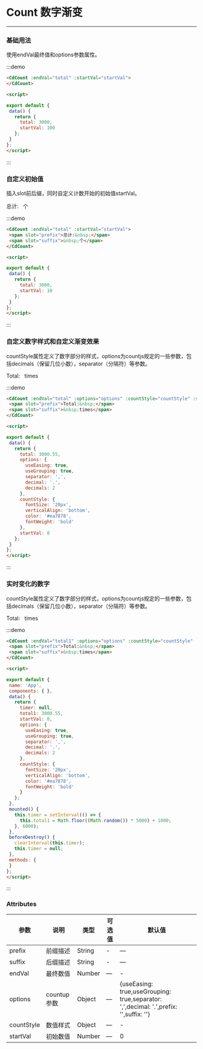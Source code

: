  # Count 数字渐变
----

<script>

export default {
  name: 'App',
  components: { },
  data() {
    return {
      timer: null,
      total: 3000.55,
      total1: 3000.55,
      startVal: 0,
      options: {
        useEasing: true,
        useGrouping: true,
        separator: ',',
        decimal: '.',
        decimals: 2
      },
      countStyle: {
        fontSize: '20px',
        verticalAlign: 'bottom',
        color: '#ea7878',
        fontWeight: 'bold'
      }
    };
  },
  mounted() {
    this.timer = setInterval(() => {
      this.total1 = Math.floor((Math.random()) * 5000) + 1000;
    }, 6000);
  },
  beforeDestroy() {
    clearInterval(this.timer);
    this.timer = null;
  },
  methods: {
  }
};
</script>

### 基础用法

使用endVal最终值和options参数属性。
 
 <div class="demo-block">
  <CdCount :endVal="total" :startVal="startVal">
  </CdCount>
</div>
 
 :::demo
 ```html
<CdCount :endVal="total" :startVal="startVal">
</CdCount>

<script>

export default {
  data() {
    return {
      total: 3000,
      startVal: 100
    };
  }
};
</script>
 ```
 :::

 ### 自定义初始值

插入slot前后缀，同时自定义计数开始的初始值startVal。
 
<div class="demo-block">
  <CdCount :endVal="total" :startVal="startVal">
    <span slot="prefix">总计:&nbsp;</span>
    <span slot="suffix">&nbsp;个</span>
  </CdCount>
</div>
 
 :::demo
 ```html
 <CdCount :endVal="total" :startVal="startVal">
  <span slot="prefix">总计:&nbsp;</span>
  <span slot="suffix">&nbsp;个</span>
</CdCount>

<script>

export default {
  data() {
    return {
      total: 3000,
      startVal: 10
    };
  }
};
</script>
 ```
 :::

 ### 自定义数字样式和自定义渐变效果

countStyle属性定义了数字部分的样式，options为countjs规定的一些参数，包括decimals（保留几位小数），separator（分隔符）等参数。
 
 <div class="demo-block">
  <CdCount :endVal="total" :options="options" :countStyle="countStyle" :startVal="startVal">
    <span slot="prefix">Total:&nbsp;</span>
    <span slot="suffix">&nbsp;times</span>
  </CdCount>
</div>
 
 :::demo
 ```html
<CdCount :endVal="total" :options="options" :countStyle="countStyle" :startVal="startVal">
  <span slot="prefix">Total:&nbsp;</span>
  <span slot="suffix">&nbsp;times</span>
</CdCount>

<script>

export default {
  data() {
    return {
      total: 3000.55,
      options: {
        useEasing: true,
        useGrouping: true,
        separator: ',',
        decimal: '.',
        decimals: 2
      },
      countStyle: {
        fontSize: '20px',
        verticalAlign: 'bottom',
        color: '#ea7878',
        fontWeight: 'bold'
      },
      startVal: 0
    };
  }
};
</script>
 ```
 :::

 ### 实时变化的数字

countStyle属性定义了数字部分的样式，options为countjs规定的一些参数，包括decimals（保留几位小数），separator（分隔符）等参数。
 
 <div class="demo-block">
  <CdCount :endVal="total1" :options="options" :countStyle="countStyle" :startVal="startVal">
    <span slot="prefix">Total:&nbsp;</span>
    <span slot="suffix">&nbsp;times</span>
  </CdCount>
</div>
 
 :::demo
 ```html
<CdCount :endVal="total1" :options="options" :countStyle="countStyle" :startVal="startVal">
  <span slot="prefix">Total:&nbsp;</span>
  <span slot="suffix">&nbsp;times</span>
</CdCount>

<script>

export default {
  name: 'App',
  components: { },
  data() {
    return {
      timer: null,
      total1: 3000.55,
      startVal: 0,
      options: {
        useEasing: true,
        useGrouping: true,
        separator: ',',
        decimal: '.',
        decimals: 2
      },
      countStyle: {
        fontSize: '20px',
        verticalAlign: 'bottom',
        color: '#ea7878',
        fontWeight: 'bold'
      }
    };
  },
  mounted() {
    this.timer = setInterval(() => {
      this.total1 = Math.floor((Math.random()) * 5000) + 1000;
    }, 6000);
  },
  beforeDestroy() {
    clearInterval(this.timer);
    this.timer = null;
  },
  methods: {
  }
};
</script>
 ```
 :::

### Attributes
| 参数      | 说明    | 类型      | 可选值       | 默认值   |
|---------- |-------- |---------- |-------------  |-------- |
| prefix     | 前缀描述   | String  |   -            |    —     |
| suffix     | 后缀描述   | String    |   - |     —    |
| endVal     | 最终数值   | Number    | — |   - |
| options     | countup参数   | Object    | — | {useEasing: true,useGrouping: true,separator: ',',decimal: '.',prefix: '',suffix: ''}   |
| countStyle     | 数值样式   | Object    | — | -   |
| startVal     | 初始数值   | Number    | — | 0   |